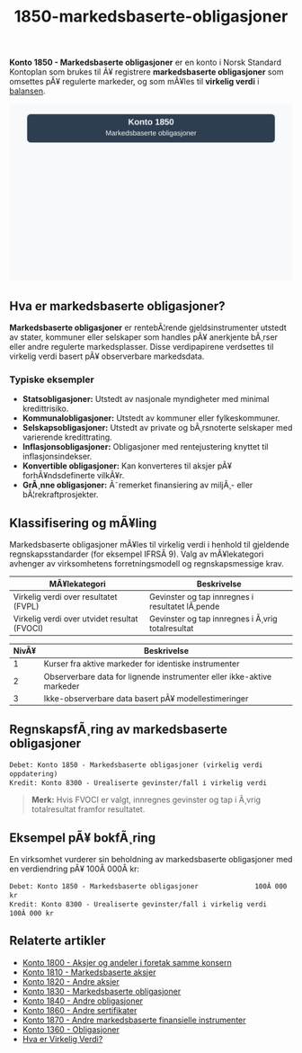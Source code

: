 ﻿---
title: "1850-markedsbaserte-obligasjoner"
meta_title: "1850-markedsbaserte-obligasjoner"
meta_description: "**Konto 1850 - Markedsbaserte obligasjoner** er en konto i Norsk Standard Kontoplan som brukes til Ã¥ registrere **markedsbaserte obligasjoner** som omsettes pÃ..."
slug: 1850-markedsbaserte-obligasjoner
type: blog
layout: pages/single
---

**Konto 1850 - Markedsbaserte obligasjoner** er en konto i Norsk Standard Kontoplan som brukes til Ã¥ registrere **markedsbaserte obligasjoner** som omsettes pÃ¥ regulerte markeder, og som mÃ¥les til **virkelig verdi** i [balansen](/blogs/regnskap/hva-er-balanseregnskap "Hva er Balanseregnskap?").

![Illustrasjon av konto 1850 markedsbaserte obligasjoner](1850-markedsbaserte-obligasjoner-image.svg)

## Hva er markedsbaserte obligasjoner?

**Markedsbaserte obligasjoner** er rentebÃ¦rende gjeldsinstrumenter utstedt av stater, kommuner eller selskaper som handles pÃ¥ anerkjente bÃ¸rser eller andre regulerte markedsplasser. Disse verdipapirene verdsettes til virkelig verdi basert pÃ¥ observerbare markedsdata.

### Typiske eksempler

* **Statsobligasjoner:** Utstedt av nasjonale myndigheter med minimal kredittrisiko.
* **Kommunalobligasjoner:** Utstedt av kommuner eller fylkeskommuner.
* **Selskapsobligasjoner:** Utstedt av private og bÃ¸rsnoterte selskaper med varierende kredittrating.
* **Inflasjonsobligasjoner:** Obligasjoner med rentejustering knyttet til inflasjonsindekser.
* **Konvertible obligasjoner:** Kan konverteres til aksjer pÃ¥ forhÃ¥ndsdefinerte vilkÃ¥r.
* **GrÃ¸nne obligasjoner:** Ã˜remerket finansiering av miljÃ¸- eller bÃ¦rekraftprosjekter.

## Klassifisering og mÃ¥ling

Markedsbaserte obligasjoner mÃ¥les til virkelig verdi i henhold til gjeldende regnskapsstandarder (for eksempel IFRSÂ 9). Valg av mÃ¥lekategori avhenger av virksomhetens forretningsmodell og regnskapsmessige krav.

| MÃ¥lekategori                              | Beskrivelse                                                      |
|-------------------------------------------|------------------------------------------------------------------|
| Virkelig verdi over resultatet (FVPL)     | Gevinster og tap innregnes i resultatet lÃ¸pende                  |
| Virkelig verdi over utvidet resultat (FVOCI) | Gevinster og tap innregnes i Ã¸vrig totalresultat               |

| NivÃ¥ | Beskrivelse                                                         |
|------|---------------------------------------------------------------------|
| 1    | Kurser fra aktive markeder for identiske instrumenter              |
| 2    | Observerbare data for lignende instrumenter eller ikke-aktive markeder |
| 3    | Ikke-observerbare data basert pÃ¥ modellestimeringer                |

## RegnskapsfÃ¸ring av markedsbaserte obligasjoner

```plaintext
Debet: Konto 1850 - Markedsbaserte obligasjoner (virkelig verdi oppdatering)
Kredit: Konto 8300 - Urealiserte gevinster/fall i virkelig verdi
```

> **Merk:** Hvis FVOCI er valgt, innregnes gevinster og tap i Ã¸vrig totalresultat framfor resultatet.

## Eksempel pÃ¥ bokfÃ¸ring

En virksomhet vurderer sin beholdning av markedsbaserte obligasjoner med en verdiendring pÃ¥ 100Â 000Â kr:

```plaintext
Debet: Konto 1850 - Markedsbaserte obligasjoner              100Â 000 kr
Kredit: Konto 8300 - Urealiserte gevinster/fall i virkelig verdi 100Â 000 kr
```

## Relaterte artikler

* [Konto 1800 - Aksjer og andeler i foretak samme konsern](/blogs/kontoplan/1800-aksjer-og-andeler-i-foretak-samme-konsern "Konto 1800 - Aksjer og andeler i foretak samme konsern")
* [Konto 1810 - Markedsbaserte aksjer](/blogs/kontoplan/1810-markedsbaserte-aksjer "Konto 1810 - Markedsbaserte aksjer")
* [Konto 1820 - Andre aksjer](/blogs/kontoplan/1820-andre-aksjer "Konto 1820 - Andre aksjer")
* [Konto 1830 - Markedsbaserte obligasjoner](/blogs/kontoplan/1830-markedsbaserte-obligasjoner "Konto 1830 - Markedsbaserte obligasjoner: Guide til markedsbaserte obligasjoner i norsk kontoplan")
* [Konto 1840 - Andre obligasjoner](/blogs/kontoplan/1840-andre-obligasjoner "Konto 1840 - Andre obligasjoner: Guide til andre obligasjoner i norsk kontoplan")
* [Konto 1860 - Andre sertifikater](/blogs/kontoplan/1860-andre-sertifikater "Konto 1860 - Andre sertifikater: Guide til sertifikater i norsk kontoplan")
* [Konto 1870 - Andre markedsbaserte finansielle instrumenter](/blogs/kontoplan/1870-andre-markedsbaserte-finansielle-instrumenter "Konto 1870 - Andre markedsbaserte finansielle instrumenter: Guide til finansielle instrumenter i norsk kontoplan")
* [Konto 1360 - Obligasjoner](/blogs/kontoplan/1360-obligasjoner "Konto 1360 - Obligasjoner: Guide til registrering av obligasjoner i norsk kontoplan")
* [Hva er Virkelig Verdi?](/blogs/regnskap/hva-er-virkelig-verdi "Hva er Virkelig Verdi? Verdsettelse og RegnskapsfÃ¸ring")
